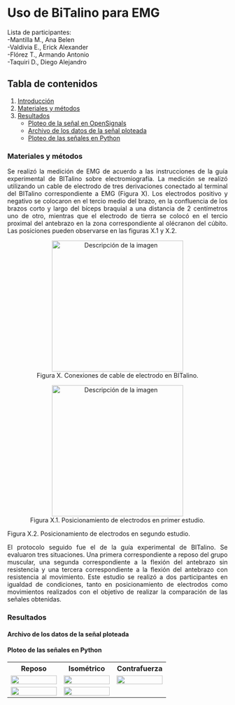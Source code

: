 # Uso de BiTalino para EMG
Lista de participantes:  
-Mantilla M., Ana Belen  
-Valdivia E., Erick Alexander   
-Flórez T., Armando Antonio  
-Taquiri D., Diego Alejandro  

## Tabla de contenidos
1. [Introducción]()
2. [Materiales y métodos]()
3. [Resultados]()
   - [Ploteo de la señal en OpenSignals]()
   - [Archivo de los datos de la señal ploteada]()
   - [Ploteo de las señales en Python](https://github.com/diego-taquiri/ISB-equipo11/tree/main/Documentaci%C3%B3n/Laboratorio%203#ploteo-de-las-se%C3%B1ales-en-python)

### Materiales y métodos
<p align="justify">Se realizó la medición de EMG de acuerdo a las instrucciones de la guía experimental de BITalino sobre electromiografía. La medición se realizó utilizando un cable de electrodo de tres derivaciones conectado al terminal del BITalino correspondiente a EMG (Figura X).  Los electrodos positivo y negativo se colocaron en el tercio medio del brazo, en la confluencia de los brazos corto y largo del bíceps braquial a una distancia de 2 centímetros uno de otro, mientras que el electrodo de tierra se colocó en el tercio proximal del antebrazo en la zona correspondiente al olécranon del cúbito. Las posiciones pueden observarse en las figuras X.1 y X.2. <br> 

<p align="center">
<img src="https://github.com/diego-taquiri/ISB-equipo11/blob/main/Documentaci%C3%B3n/Laboratorio%203/Images/Bitalino.jpg" alt="Descripción de la imagen" width="300"><br> 
Figura X. Conexiones de cable de electrodo en BITalino. <br> 

<p align="center">
<img src="https://github.com/diego-taquiri/ISB-equipo11/blob/main/Documentaci%C3%B3n/Laboratorio%203/Images/PosicionAr.jpg" alt="Descripción de la imagen" width="300"><br> 
Figura X.1. Posicionamiento de electrodos en primer estudio.<br> 
 
Figura X.2. Posicionamiento de electrodos en segundo estudio.<br> 

<p align="justify">El protocolo seguido fue el de la guía experimental de BITalino. Se evaluaron tres situaciones. Una primera correspondiente a reposo del grupo muscular, una segunda correspondiente a la flexión del antebrazo sin resistencia y una tercera correspondiente a la flexión del antebrazo con resistencia al movimiento. Este estudio se realizó a dos participantes en igualdad de condiciones, tanto en posicionamiento de electrodos como movimientos realizados con el objetivo de realizar la comparación de las señales obtenidas.

### Resultados
#### Archivo de los datos de la señal ploteada

#### Ploteo de las señales en Python
<table style="width:100%;">
  <tr>
    <th style="width:33%;">Reposo</th>
    <th style="width:33%;">Isométrico</th>
    <th style="width:33%;">Contrafuerza</th>
  </tr>
  <tr>
    <td><img src="plots/isb-reposo-armando.png" style="width:100%;"></td>
    <td><img src="plots/isb-isometrico-armando.png" style="width:100%;"></td>
    <td><img src="plots/isb-contrafuerza-armando.png" style="width:100%;"></td>
  </tr>
  <tr>
    <td><img src="plots/isb-reposo-anabelen.png" style="width:100%;"></td>
    <td><img src="plots/isb-isometrico-anabelen.png" style="width:100%;"></td>
    <td></
